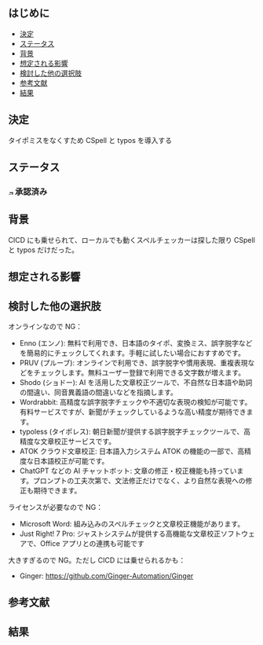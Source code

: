 ## はじめに

- [決定](#決定)
- [ステータス](#ステータス)
- [背景](#背景)
- [想定される影響](#想定される影響)
- [検討した他の選択肢](#検討した他の選択肢)
- [参考文献](#参考文献)
- [結果](#結果)

## 決定

タイポミスをなくすため CSpell と typos を導入する

## ステータス

### <img src="https://raw.githubusercontent.com/FortAwesome/Font-Awesome/refs/heads/6.x/svgs/regular/circle-check.svg" width="10" alt="承認済み" /> 承認済み

## 背景

CICD にも乗せられて、ローカルでも動くスペルチェッカーは探した限り CSpell と typos だけだった。

## 想定される影響

## 検討した他の選択肢

オンラインなので NG：

- Enno (エンノ): 無料で利用でき、日本語のタイポ、変換ミス、誤字脱字などを簡易的にチェックしてくれます。手軽に試したい場合におすすめです。
- PRUV (プルーブ): オンラインで利用でき、誤字脱字や慣用表現、重複表現などをチェックします。無料ユーザー登録で利用できる文字数が増えます。
- Shodo (ショドー): AI を活用した文章校正ツールで、不自然な日本語や助詞の間違い、同音異義語の間違いなどを指摘します。
- Wordrabbit: 高精度な誤字脱字チェックや不適切な表現の検知が可能です。有料サービスですが、新聞がチェックしているような高い精度が期待できます。
- typoless (タイポレス): 朝日新聞が提供する誤字脱字チェックツールで、高精度な文章校正サービスです。
- ATOK クラウド文章校正: 日本語入力システム ATOK の機能の一部で、高精度な日本語校正が可能です。
- ChatGPT などの AI チャットボット: 文章の修正・校正機能も持っています。プロンプトの工夫次第で、文法修正だけでなく、より自然な表現への修正も期待できます。

ライセンスが必要なので NG：

- Microsoft Word: 組み込みのスペルチェックと文章校正機能があります。
- Just Right! 7 Pro: ジャストシステムが提供する高機能な文章校正ソフトウェアで、Office アプリとの連携も可能です

大きすぎるので NG。ただし CICD には乗せられるかも：

- Ginger: https://github.com/Ginger-Automation/Ginger

## 参考文献

## 結果
